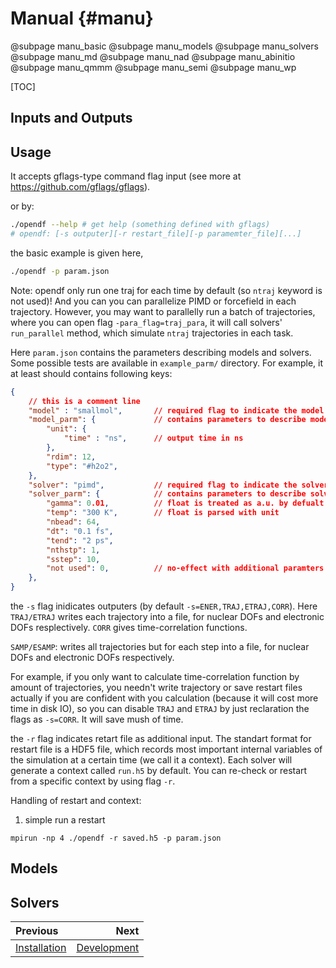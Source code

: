 # Manual {#manu}

@subpage manu_basic
@subpage manu_models
@subpage manu_solvers
@subpage manu_md
@subpage manu_nad
@subpage manu_abinitio
@subpage manu_qmmm
@subpage manu_semi
@subpage manu_wp

[TOC]


## Inputs and Outputs

## Usage

It accepts gflags-type command flag input (see more at https://github.com/gflags/gflags). 

or by:

```bash
./opendf --help # get help (something defined with gflags)
# opendf: [-s outputer][-r restart_file][-p paramemter_file][...]
```

the basic example is given here,
```bash
./opendf -p param.json
```

Note: opendf only run one traj for each time by default (so `ntraj` keyword is not used)! And you can you can parallelize PIMD or forcefield in each trajectory. However, you may want to parallelly run a batch of trajectories, where you can open flag `-para_flag=traj_para`, it will call solvers' `run_parallel` method, which simulate `ntraj` trajectories in each task.


Here `param.json` contains the parameters describing models and solvers. Some possible tests are available in `example_parm/` directory. For example, it at least should contains following keys:

```json
{ 
    // this is a comment line
    "model" : "smallmol",       // required flag to indicate the model
    "model_parm": {             // contains parameters to describe model
        "unit": {
            "time" : "ns",      // output time in ns
        },
        "rdim": 12,
        "type": "#h2o2",
    },
    "solver": "pimd",           // required flag to indicate the solver
    "solver_parm": {            // contains parameters to describe solver
        "gamma": 0.01,          // float is treated as a.u. by defualt
        "temp": "300 K",        // float is parsed with unit
        "nbead": 64,
        "dt": "0.1 fs",
        "tend": "2 ps",
        "nthstp": 1,
        "sstep": 10,
        "not used": 0,          // no-effect with additional paramters
    },
}
```

the `-s` flag inidicates outputers (by default `-s=ENER,TRAJ,ETRAJ,CORR`). Here `TRAJ/ETRAJ` writes each trajectory into a file, for nuclear DOFs and electronic DOFs resplectively. `CORR` gives time-correlation functions.

`SAMP/ESAMP`: writes all trajectories but for each step into a file, for nuclear DOFs and electronic DOFs respectively.

For example, if you only want to calculate time-correlation function by amount of trajectories, you needn't write trajectory or save restart files actually if you are confident with you calculation (because it will cost more time in disk IO), so you can disable `TRAJ` and `ETRAJ` by just reclaration the flags as `-s=CORR`. It will save mush of time.

the `-r` flag indicates retart file as additional input. The standart format for restart file is a HDF5 file, which records most important internal variables of the simulation at a certain time (we call it a context). Each solver will generate a context called `run.h5` by default. You can re-check or restart from a specific context by using flag `-r`.

Handling of restart and context:

1) simple run a restart 

```
mpirun -np 4 ./opendf -r saved.h5 -p param.json
```


## Models

## Solvers



<div class="section_buttons">

| Previous                        |                              Next |
|:--------------------------------|----------------------------------:|
| [Installation](installation.md) | [Development](development.md)     |
</div>